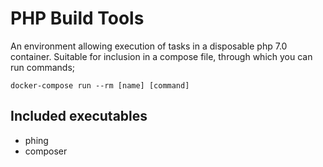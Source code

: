 # PHP Build Tools

An environment allowing execution of tasks in a disposable php 7.0 container. Suitable for inclusion in a compose file,
through which you can run commands;

    docker-compose run --rm [name] [command]

## Included executables
- phing
- composer
